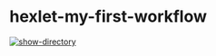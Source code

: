 # hexlet-my-first-workflow

[![show-directory](https://github.com/Shturman13/hexlet-my-first-workflow/actions/workflows/show-directory.yml/badge.svg)](https://github.com/Shturman13/hexlet-my-first-workflow/actions/workflows/show-directory.yml)
